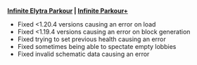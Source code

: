 **[Infinite Elytra Parkour](https://www.spigotmc.org/resources/115322/) | [Infinite Parkour+](https://www.spigotmc.org/resources/105019/)**

- Fixed <1.20.4 versions causing an error on load
- Fixed <1.19.4 versions causing an error on block generation
- Fixed trying to set previous health causing an error
- Fixed sometimes being able to spectate empty lobbies
- Fixed invalid schematic data causing an error